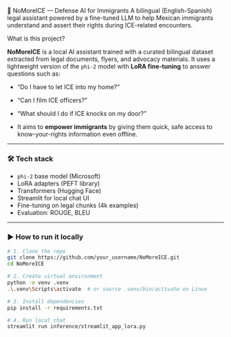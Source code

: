 🧠 NoMoreICE — Defense AI for Immigrants
A bilingual (English-Spanish) legal assistant powered by a fine-tuned LLM to help Mexican immigrants understand and assert their rights during ICE-related encounters.

What is this project?

**NoMoreICE** is a local AI assistant trained with a curated bilingual dataset extracted from legal documents, flyers, and advocacy materials. It uses a lightweight version of the `phi-2` model with **LoRA fine-tuning** to answer questions such as:

- “Do I have to let ICE into my home?”
- “Can I film ICE officers?”
- “What should I do if ICE knocks on my door?”

- It aims to **empower immigrants** by giving them quick, safe access to know-your-rights information even offline.

---

### 🛠️ Tech stack

- `phi-2` base model (Microsoft)
- LoRA adapters (PEFT library)
- Transformers (Hugging Face)
- Streamlit for local chat UI
- Fine-tuning on legal chunks (4k examples)
- Evaluation: ROUGE, BLEU

---

### ▶️ How to run it locally

```bash
# 1. Clone the repo
git clone https://github.com/your_username/NoMoreICE.git
cd NoMoreICE

# 2. Create virtual environment
python -m venv .venv
.\.venv\Scripts\activate  # or source .venv/bin/activate on Linux

# 3. Install dependencies
pip install -r requirements.txt

# 4. Run local chat
streamlit run inference/streamlit_app_lora.py
